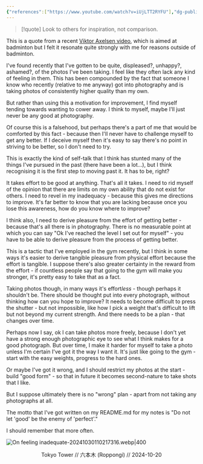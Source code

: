 ```yaml
---
{"references":["https://www.youtube.com/watch?v=iUjLTT2RYFU"],"dg-publish":true,"gallery":true,"tags":["blog","photography"],"permalink":"/Zettelkasten/On feeling inadequate/","dgPassFrontmatter":true,"noteIcon":"1","created":"2024-10-29T20:56:41.063+09:00"}
---
```


>[!quote] Look to others for inspiration, not comparison.

This is a quote from a recent [Viktor Axelsen video](https://www.youtube.com/watch?v=iUjLTT2RYFU), which is aimed at badminton but I felt it resonate quite strongly with me for reasons outside of badminton.

I've found recently that I've gotten to be quite, displeased?, unhappy?, ashamed?, of the photos I've been taking. I feel like they often lack any kind of feeling in them.
This has been compounded by the fact that someone I know who recently (relative to me anyway) got into photography and is taking photos of consistently higher quality than my own.

But rather than using this a motivation for improvement, I find myself tending towards wanting to cower away. I think to myself, maybe I'll just never be any good at photography.

Of course this is a falsehood, but perhaps there's a part of me that would be comforted by this fact - because then I'll never have to challenge myself to get any better. If I deceive myself then it's easy to say there's no point in striving to be better, so I don't need to try.

This is exactly the kind of self-talk that I think has stunted many of the things I've pursued in the past (there have been a lot...), but I think recognising it is the first step to moving past it. It has to be, right?

It takes effort to be good at anything. That's all it takes. I need to rid myself of the opinion that there are limits on my own ability that do not exist for others. I need to revel in my inadequacy - because this gives me directions to improve. It's far better to know that you are lacking because once you lose this awareness, how do you know where to improve?

I think also, I need to derive pleasure from the effort of getting better - because that's all there is in photography. There is no measurable point at which you can say "Ok I've reached the level I set out for myself" - you have to be able to derive pleasure from the process of getting better.

This is a tactic that I've employed in the gym recently, but I think in some ways it's easier to derive tangible pleasure from physical effort because the effort is tangible. I suppose there's also greater certainty in the reward from the effort - if countless people say that going to the gym will make you stronger, it's pretty easy to take that as a fact.

Taking photos though, in many ways it's effort*less* - though perhaps it shouldn't be. There should be thought put into every photograph, without thinking how can you hope to improve? It needs to become difficult to press the shutter - but not impossible, like how I pick a weight that's difficult to lift but not beyond my current strength. And there needs to be a plan - that changes over time.

Perhaps now I say, ok I can take photos more freely, because I don't yet have a strong enough photographic eye to see what I think makes for a good photograph. But over time, I make it harder for myself to take a photo unless I'm certain I've got it the way I want it. It's just like going to the gym - start with the easy weights, progress to the hard ones.

Or maybe I've got it wrong, and I should restrict my photos at the start - build "good form" - so that in future it becomes second-nature to take shots that I like.

But I suppose ultimately there is no "wrong" plan - apart from not taking any photographs at all.

The motto that I've got written on my README.md for my notes is "Do not let 'good' be the enemy of 'perfect'."

I should remember that more often.


![On feeling inadequate-20241030110217316.webp|400](/img/user/Images/On%20feeling%20inadequate-20241030110217316.webp)
<div align="center">Tokyo Tower // 六本木 (Roppongi) // 2024-10-20</div>
